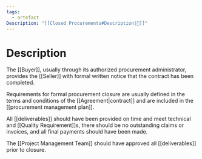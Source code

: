 ```yaml
---
tags:
  - artefact
Description: "[[Closed Procurements#Description|📝]]"
---
```

# Description
The [[Buyer]], usually through its authorized procurement administrator, provides the [[Seller]] with formal written notice that the contract has been completed.

Requirements for formal procurement closure are usually defined in the terms and conditions of the [[Agreement|contract]] and are included in the [[procurement management plan]].

All [[deliverables]] should have been provided on time and meet technical and [[Quality Requirement]]s, there should be no outstanding claims or invoices, and all final payments should have been made.

The [[Project Management Team]] should have approved all [[deliverables]] prior to closure.